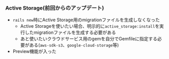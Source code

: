 ### Active Storage(前回からのアップデート)

* `rails new`時にActive Storage用のmigrationファイルを生成しなくなった
  * Active Storageを使いたい場合、明示的に`active_storage:install`を実行したmigrationファイルを生成する必要がある
  * あと使いたいクラウドサービス用のgemを自分でGemfileに指定する必要がある(`aws-sdk-s3`、`google-cloud-storage`等)
* Preview機能が入った
